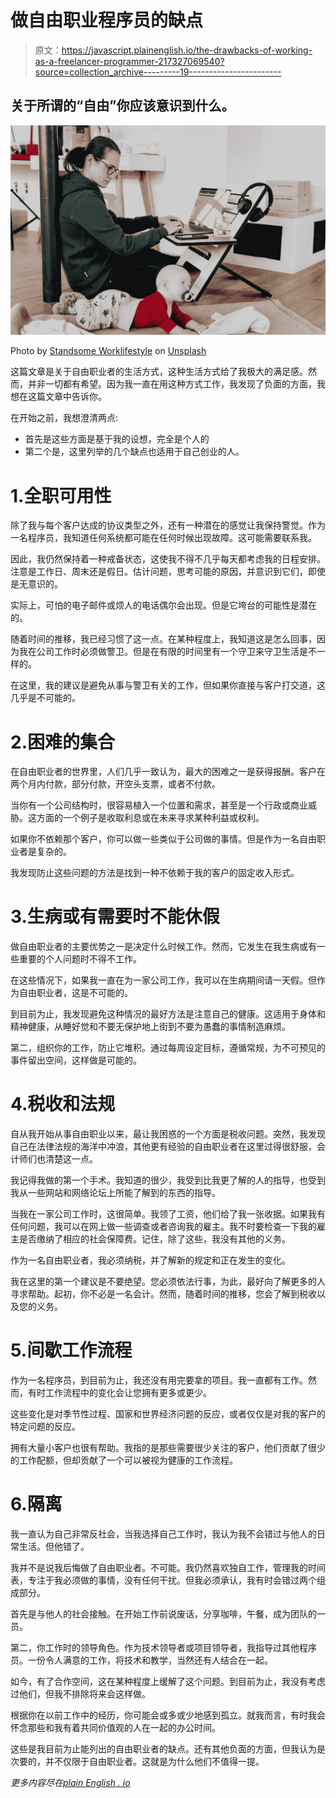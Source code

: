 # 做自由职业程序员的缺点

> 原文：<https://javascript.plainenglish.io/the-drawbacks-of-working-as-a-freelancer-programmer-217327069540?source=collection_archive---------19----------------------->

## 关于所谓的“自由”你应该意识到什么。

![](img/7c696fa16f0293a6bc19e6b784d5b73a.png)

Photo by [Standsome Worklifestyle](https://unsplash.com/@standsome?utm_source=medium&utm_medium=referral) on [Unsplash](https://unsplash.com?utm_source=medium&utm_medium=referral)

这篇文章是关于自由职业者的生活方式，这种生活方式给了我极大的满足感。然而，并非一切都有希望。因为我一直在用这种方式工作，我发现了负面的方面，我想在这篇文章中告诉你。

在开始之前，我想澄清两点:

*   首先是这些方面是基于我的设想，完全是个人的
*   第二个是，这里列举的几个缺点也适用于自己创业的人。

# 1.全职可用性

除了我与每个客户达成的协议类型之外，还有一种潜在的感觉让我保持警觉。作为一名程序员，我知道任何系统都可能在任何时候出现故障。这可能需要联系我。

因此，我仍然保持着一种戒备状态，这使我不得不几乎每天都考虑我的日程安排。注意是工作日、周末还是假日。估计问题，思考可能的原因，并意识到它们，即使是无意识的。

实际上，可怕的电子邮件或烦人的电话偶尔会出现。但是它垮台的可能性是潜在的。

随着时间的推移，我已经习惯了这一点。在某种程度上，我知道这是怎么回事，因为我在公司工作时必须做警卫。但是在有限的时间里有一个守卫来守卫生活是不一样的。

在这里，我的建议是避免从事与警卫有关的工作，但如果你直接与客户打交道，这几乎是不可能的。

# 2.困难的集合

在自由职业者的世界里，人们几乎一致认为，最大的困难之一是获得报酬。客户在两个月内付款，部分付款，开空头支票，或者不付款。

当你有一个公司结构时，很容易植入一个位置和需求，甚至是一个行政或商业威胁。这方面的一个例子是收取利息或在未来寻求某种利益或权利。

如果你不依赖那个客户，你可以做一些类似于公司做的事情。但是作为一名自由职业者是复杂的。

我发现防止这些问题的方法是找到一种不依赖于我的客户的固定收入形式。

# 3.生病或有需要时不能休假

做自由职业者的主要优势之一是决定什么时候工作。然而，它发生在我生病或有一些重要的个人问题时不得不工作。

在这些情况下，如果我一直在为一家公司工作，我可以在生病期间请一天假。但作为自由职业者，这是不可能的。

到目前为止，我发现避免这种情况的最好方法是注意自己的健康。这适用于身体和精神健康，从睡好觉和不要无保护地上街到不要为愚蠢的事情制造麻烦。

第二，组织你的工作，防止它堆积。通过每周设定目标，遵循常规，为不可预见的事件留出空间，这样做是可能的。

# 4.税收和法规

自从我开始从事自由职业以来，最让我困惑的一个方面是税收问题。突然，我发现自己在法律法规的海洋中冲浪，其他更有经验的自由职业者在这里过得很舒服，会计师们也清楚这一点。

我记得我做的第一个手术。我知道的很少，我受到比我更了解的人的指导，也受到我从一些网站和网络论坛上所能了解到的东西的指导。

当我在一家公司工作时，这很简单。我领了工资，他们给了我一张收据。如果我有任何问题，我可以在网上做一些调查或者咨询我的雇主。我不时要检查一下我的雇主是否缴纳了相应的社会保障费。记住，除了这些，我没有其他的义务。

作为一名自由职业者，我必须纳税，并了解新的规定和正在发生的变化。

我在这里的第一个建议是不要绝望。您必须依法行事，为此，最好向了解更多的人寻求帮助。起初，你不必是一名会计。然而，随着时间的推移，您会了解到税收以及您的义务。

# 5.间歇工作流程

作为一名程序员，到目前为止，我还没有用完要拿的项目。我一直都有工作。然而，有时工作流程中的变化会让您拥有更多或更少。

这些变化是对季节性过程、国家和世界经济问题的反应，或者仅仅是对我的客户的特定问题的反应。

拥有大量小客户也很有帮助。我指的是那些需要很少关注的客户，他们贡献了很少的工作配额，但却贡献了一个可以被视为健康的工作流程。

# 6.隔离

我一直认为自己非常反社会，当我选择自己工作时，我认为我不会错过与他人的日常生活。但他错了。

我并不是说我后悔做了自由职业者。不可能。我仍然喜欢独自工作，管理我的时间表，专注于我必须做的事情，没有任何干扰。但我必须承认，我有时会错过两个组成部分。

首先是与他人的社会接触。在开始工作前说废话，分享咖啡，午餐，成为团队的一员。

第二，你工作时的领导角色。作为技术领导者或项目领导者，我指导过其他程序员。一份令人满意的工作，将技术和教学，当然还有人结合在一起。

如今，有了合作空间，这在某种程度上缓解了这个问题。到目前为止，我没有考虑过他们，但我不排除将来会这样做。

根据你在以前工作中的经历，你可能会或多或少地感到孤立。就我而言，有时我会怀念那些和我有着共同价值观的人在一起的办公时间。

这些是我目前为止能列出的自由职业者的缺点。还有其他负面的方面，但我认为是次要的，并不仅限于自由职业者。这就是为什么他们不值得一提。

*更多内容尽在*[*plain English . io*](http://plainenglish.io/)